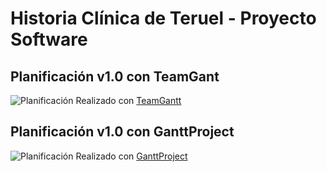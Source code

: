 # Historia Clínica de Teruel - Proyecto Software

Planificación v1.0 con TeamGant
---
![Planificación](https://github.com/800710/ProyectoSoftware21-22/blob/main/planificacionv1.0.png)
                                            Realizado con [TeamGantt](https://prod.teamgantt.com)
                                           
Planificación v1.0 con GanttProject
---
![Planificación](https://github.com/800710/ProyectoSoftware21-22/blob/main/planificacionv1.0.png)
                                            Realizado con [GanttProject](https://www.ganttproject.biz)
